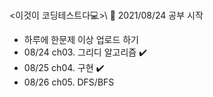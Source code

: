 # 
<이것이 코딩테스트다💻>\\
🌱 2021/08/24 공부 시작
- 하루에 한문제 이상 업로드 하기
- 08/24 ch03. 그리디 알고리즘 ✔️
- 08/25 ch04. 구현 ✔️
- 08/26 ch05. DFS/BFS
